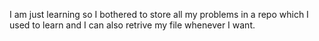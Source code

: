I am just learning so I bothered to store all my problems in a repo which I used to learn 
and I can also retrive my file whenever I want.
